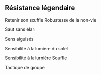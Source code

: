 ## Résistance légendaire


Retenir son souffle
Robustesse de la non-vie

Saut sans élan

Sens aiguisés

Sensibilité à la lumière du
soleil

Sensibilité à la lurnière
Souffle

Tactique de groupe
